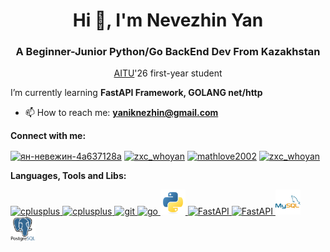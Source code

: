 <h1 align="center">Hi 👋, I'm Nevezhin Yan</h1>
<h3 align="center">A Beginner-Junior Python/Go BackEnd Dev From Kazakhstan</h3>
<p align="center"> <a href="https://astanait.edu.kz/">AITU</a>'26 first-year student </p>

I’m currently learning **FastAPI Framework, GOLANG net/http**

- 📫 How to reach me: **yaniknezhin@gmail.com**

<b> <p align="left">Connect with me:</p> </b>
<p align="left">
<a href="https://linkedin.com/in/ян-невежин-4a637128a" target="blank"><img align="center" src="https://raw.githubusercontent.com/rahuldkjain/github-profile-readme-generator/master/src/images/icons/Social/linked-in-alt.svg" alt="ян-невежин-4a637128a" height="30" width="40" /></a>
<a href="https://instagram.com/https_whoyan" target="blank"><img align="center" src="https://raw.githubusercontent.com/rahuldkjain/github-profile-readme-generator/master/src/images/icons/Social/instagram.svg" alt="zxc_whoyan" height="30" width="40" /></a>
<a href="https://codeforces.com/profile/mathlove2002" target="blank"><img align="center" src="https://raw.githubusercontent.com/rahuldkjain/github-profile-readme-generator/master/src/images/icons/Social/codeforces.svg" alt="mathlove2002" height="30" width="40" /></a>
<a href="https://www.leetcode.com/https_whoyan" target="blank"><img align="center" src="https://raw.githubusercontent.com/rahuldkjain/github-profile-readme-generator/master/src/images/icons/Social/leet-code.svg" alt="zxc_whoyan" height="30" width="40" /></a>
</p>

<b> <p align="left">Languages, Tools and Libs:</p> </b>
<p align="left"> 
<a href="https://www.w3schools.com/cpp/" target="_blank" rel="noreferrer"> 
<img src="https://upload.wikimedia.org/wikipedia/commons/1/18/ISO_C%2B%2B_Logo.svg" alt="cplusplus" width="40" height="40"/> </a> 

<a href="https://www.java.com/ru/" target="_blank" rel="noreferrer">
<img src="https://www.svgrepo.com/download/184143/java.svg" alt="cplusplus" width="40" height="40"/> </a> 

<a href="https://git-scm.com/" target="_blank" rel="noreferrer"> 
<img src="https://www.vectorlogo.zone/logos/git-scm/git-scm-icon.svg" alt="git" width="40" height="40"/> </a>

<a href="https://golang.org" target="_blank" rel="noreferrer"> 
<img src="https://cdn.worldvectorlogo.com/logos/golang-1.svg" alt="go" width="40" height="40"/> </a> 

<a href="https://www.python.org" target="_blank" rel="noreferrer"> 
<img src="https://raw.githubusercontent.com/devicons/devicon/master/icons/python/python-original.svg" alt="python" width="40" height="40"/> </a> 

<a href="https://fastapi.tiangolo.com/" target="_blank" rel="noreferrer"> 
<img src="https://cdn.worldvectorlogo.com/logos/fastapi-1.svg" alt="FastAPI" width="40" height="40"/> </a>

<a href="https://streamlit.io/" target="_blank" rel="noreferrer"> 
<img src="https://streamlit.io/images/brand/streamlit-mark-color.svg" alt="FastAPI" width="40" height="40"/> </a>

<a href="https://www.mysql.com/" target="_blank" rel="noreferrer"> 
<img src="https://raw.githubusercontent.com/devicons/devicon/master/icons/mysql/mysql-original-wordmark.svg" alt="mysql" width="40" height="40"/> </a>

<a href="https://www.postgresql.org" target="_blank" rel="noreferrer"> 
<img src="https://raw.githubusercontent.com/devicons/devicon/master/icons/postgresql/postgresql-original-wordmark.svg" alt="postgresql" width="40" height="40"/> </a>  

</p>
